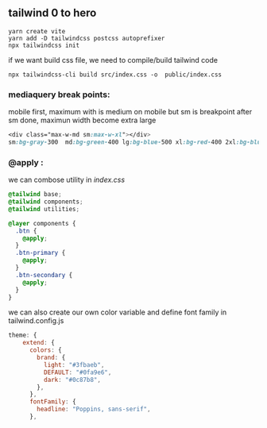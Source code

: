 ## tailwind 0 to hero

```console
yarn create vite
yarn add -D tailwindcss postcss autoprefixer
npx tailwindcss init
```

if we want build css file, we need to compile/build tailwind code

```console
npx tailwindcss-cli build src/index.css -o  public/index.css
```

### mediaquery break points:

mobile first, maximum with is medium on mobile but sm is breakpoint after sm done, maximun width become extra large

```css
<div class="max-w-md sm:max-w-xl"></div>
sm:bg-gray-300  md:bg-green-400 lg:bg-blue-500 xl:bg-red-400 2xl:bg-blue-500
```

### @apply :

we can combose utility in _index.css_

```css
@tailwind base;
@tailwind components;
@tailwind utilities;

@layer components {
  .btn {
    @apply;
  }
  .btn-primary {
    @apply;
  }
  .btn-secondary {
    @apply;
  }
}
```

we can also create our own color variable and define font family in tailwind.config.js

```js
theme: {
    extend: {
      colors: {
        brand: {
          light: "#3fbaeb",
          DEFAULT: "#0fa9e6",
          dark: "#0c87b8",
        },
      },
      fontFamily: {
        headline: "Poppins, sans-serif",
      },
```

